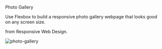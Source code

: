 Photo Gallery

Use Flexbox to build a responsive photo gallery webpage that looks good on any screen size.

from Responsive Web Design.


![photo-gallery](https://user-images.githubusercontent.com/93895982/209469826-da37c07f-1667-4799-b287-422543eda2a4.png)




